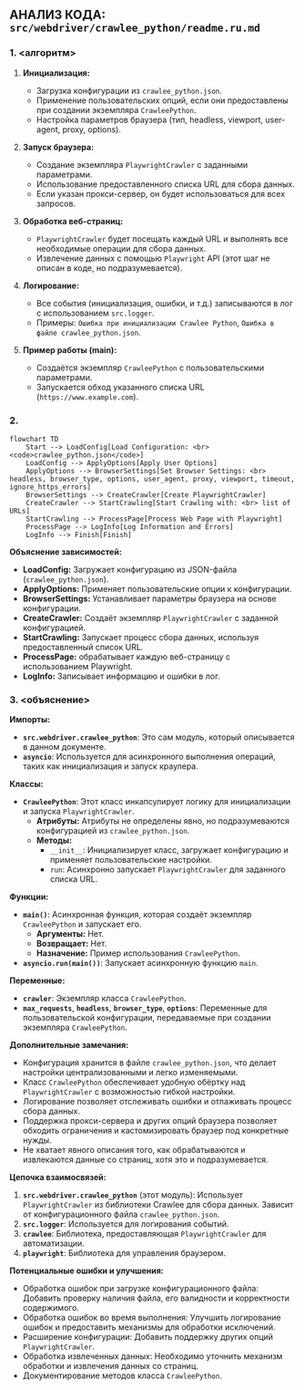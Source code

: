 ## АНАЛИЗ КОДА: `src/webdriver/crawlee_python/readme.ru.md`

### 1. **<алгоритм>**

1. **Инициализация:**
   - Загрузка конфигурации из `crawlee_python.json`.
   - Применение пользовательских опций, если они предоставлены при создании экземпляра `CrawleePython`.
   - Настройка параметров браузера (тип, headless, viewport, user-agent, proxy, options).

2. **Запуск браузера:**
   - Создание экземпляра `PlaywrightCrawler` с заданными параметрами.
   - Использование предоставленного списка URL для сбора данных.
   - Если указан прокси-сервер, он будет использоваться для всех запросов.

3. **Обработка веб-страниц:**
   - `PlaywrightCrawler` будет посещать каждый URL и выполнять все необходимые операции для сбора данных.
   - Извлечение данных с помощью `Playwright` API (этот шаг не описан в коде, но подразумевается).

4. **Логирование:**
   - Все события (инициализация, ошибки, и т.д.) записываются в лог с использованием `src.logger`.
   - Примеры: `Ошибка при инициализации Crawlee Python`, `Ошибка в файле crawlee_python.json`.

5. **Пример работы (main):**
   - Создаётся экземпляр `CrawleePython` с пользовательскими параметрами.
   - Запускается обход указанного списка URL (`https://www.example.com`).

### 2. **<mermaid>**

```mermaid
flowchart TD
    Start --> LoadConfig[Load Configuration: <br><code>crawlee_python.json</code>]
    LoadConfig --> ApplyOptions[Apply User Options]
    ApplyOptions --> BrowserSettings[Set Browser Settings: <br> headless, browser_type, options, user_agent, proxy, viewport, timeout, ignore_https_errors]
    BrowserSettings --> CreateCrawler[Create PlaywrightCrawler]
    CreateCrawler --> StartCrawling[Start Crawling with: <br> list of URLs]
    StartCrawling --> ProcessPage[Process Web Page with Playwright]
    ProcessPage --> LogInfo[Log Information and Errors]
    LogInfo --> Finish[Finish]
```

**Объяснение зависимостей:**

*   **LoadConfig:** Загружает конфигурацию из JSON-файла (`crawlee_python.json`).
*   **ApplyOptions:** Применяет пользовательские опции к конфигурации.
*   **BrowserSettings:** Устанавливает параметры браузера на основе конфигурации.
*   **CreateCrawler:** Создаёт экземпляр `PlaywrightCrawler` с заданной конфигурацией.
*   **StartCrawling:** Запускает процесс сбора данных, используя предоставленный список URL.
*  **ProcessPage:** обрабатывает каждую веб-страницу с использованием Playwright.
*   **LogInfo:** Записывает информацию и ошибки в лог.

### 3. **<объяснение>**

**Импорты:**

*   **`src.webdriver.crawlee_python`**: Это сам модуль, который описывается в данном документе.
*   **`asyncio`**: Используется для асинхронного выполнения операций, таких как инициализация и запуск краулера.

**Классы:**

*   **`CrawleePython`**: Этот класс инкапсулирует логику для инициализации и запуска `PlaywrightCrawler`.
    *   **Атрибуты:** Атрибуты не определены явно, но подразумеваются конфигурацией из `crawlee_python.json`.
    *   **Методы:**
        *   `__init__`: Инициализирует класс, загружает конфигурацию и применяет пользовательские настройки.
        *   `run`: Асинхронно запускает `PlaywrightCrawler` для заданного списка URL.

**Функции:**

*   **`main()`**: Асинхронная функция, которая создаёт экземпляр `CrawleePython` и запускает его.
    *   **Аргументы:** Нет.
    *   **Возвращает:** Нет.
    *   **Назначение:** Пример использования `CrawleePython`.
*   **`asyncio.run(main())`**: Запускает асинхронную функцию `main`.

**Переменные:**

*   **`crawler`**: Экземпляр класса `CrawleePython`.
*   **`max_requests`**, **`headless`**, **`browser_type`**, **`options`**: Переменные для пользовательской конфигурации, передаваемые при создании экземпляра `CrawleePython`.

**Дополнительные замечания:**

*   Конфигурация хранится в файле `crawlee_python.json`, что делает настройки централизованными и легко изменяемыми.
*   Класс `CrawleePython` обеспечивает удобную обёртку над `PlaywrightCrawler` с возможностью гибкой настройки.
*   Логирование позволяет отслеживать ошибки и отлаживать процесс сбора данных.
*   Поддержка прокси-сервера и других опций браузера позволяет обходить ограничения и кастомизировать браузер под конкретные нужды.
*   Не хватает явного описания того, как обрабатываются и извлекаются данные со страниц, хотя это и подразумевается.

**Цепочка взаимосвязей:**

1.  **`src.webdriver.crawlee_python`** (этот модуль): Использует `PlaywrightCrawler` из библиотеки Crawlee для сбора данных. Зависит от конфигурационного файла `crawlee_python.json`.
2.  **`src.logger`**: Используется для логирования событий.
3.  **`crawlee`**: Библиотека, предоставляющая `PlaywrightCrawler` для автоматизации.
4. **`playwright`**: Библиотека для управления браузером.

**Потенциальные ошибки и улучшения:**

*   Обработка ошибок при загрузке конфигурационного файла: Добавить проверку наличия файла, его валидности и корректности содержимого.
*   Обработка ошибок во время выполнения: Улучшить логирование ошибок и предоставить механизмы для обработки исключений.
*   Расширение конфигурации: Добавить поддержку других опций `PlaywrightCrawler`.
*   Обработка извлеченных данных: Необходимо уточнить механизм обработки и извлечения данных со страниц.
*   Документирование методов класса `CrawleePython`.